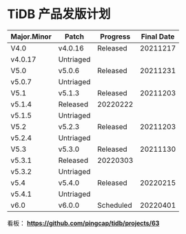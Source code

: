# TiDB 产品发版计划

| **Major.Minor** | **Patch** | **Progress** | **Final Date** |
| --------------- | --------- | ------------ | -------------- |
| V4.0            | v4.0.16   | Released     | 20211217       |
| v4.0.17         | Untriaged |              |                |
| V5.0            | v5.0.6    | Released     | 20211231       |
| v5.0.7          | Untriaged |              |                |
| V5.1            | v5.1.3    | Released     | 20211203       |
| v5.1.4          | Released  | 20220222     |                |
| v5.1.5          | Untriaged |              |                |
| V5.2            | v5.2.3    | Released     | 20211203       |
| v5.2.4          | Untriaged |              |                |
| V5.3            | v5.3.0    | Released     | 20211130       |
| v5.3.1          | Released  | 20220303     |                |
| v5.3.2          | Untriaged |              |                |
| v5.4            | v5.4.0    | Released     | 20220215       |
| v5.4.1          | Untriaged |              |                |
| v6.0            | v6.0.0    | Scheduled    | 20220401       |

看板： **https://github.com/pingcap/tidb/projects/63** 

